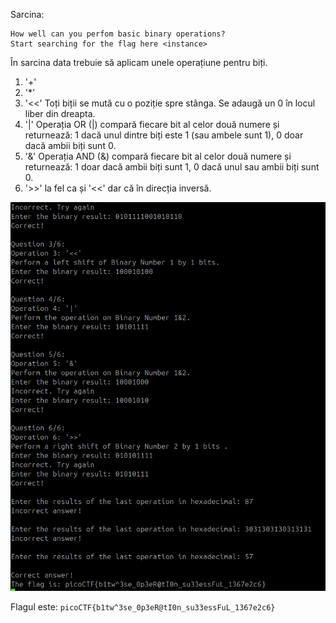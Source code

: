 Sarcina:
```
How well can you perfom basic binary operations?
Start searching for the flag here <instance>
```
În sarcina data trebuie să aplicam unele operațiune pentru biți.
1. '+'
2. '*'
3. '<<' 
Toți biții se mută cu o poziție spre stânga.
Se adaugă un 0 în locul liber din dreapta.
4. '|'
Operația OR (|) compară fiecare bit al celor două numere și returnează:
    1 dacă unul dintre biți este 1 (sau ambele sunt 1),
    0 doar dacă ambii biți sunt 0.
5. '&'
Operația AND (&) compară fiecare bit al celor două numere și returnează:
    1 doar dacă ambii biți sunt 1,
    0 dacă unul sau ambii biți sunt 0.
6. '>>' la fel ca și '<<' dar că în direcția inversă.

![alt text](image/bit_operation.png)

Flagul este: `picoCTF{b1tw^3se_0p3eR@tI0n_su33essFuL_1367e2c6}`
